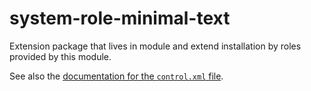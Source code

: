 system-role-minimal-text
==============================

Extension package that lives in module and extend installation by roles provided by this module.

See also the [documentation for the `control.xml` file][1].

[1]: https://github.com/yast/yast-installation/blob/master/doc/control-file.md
